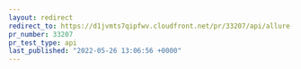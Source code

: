 ```yaml
---
layout: redirect
redirect_to: https://d1jvmts7qipfwv.cloudfront.net/pr/33207/api/allure-report/index.html
pr_number: 33207
pr_test_type: api
last_published: "2022-05-26 13:06:56 +0000"
---
```

